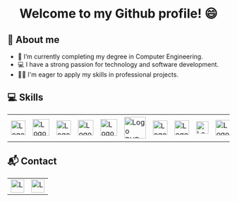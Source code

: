 <h1 align="center"> Welcome to my Github profile! 😄</h1>

<h2>💬 About me</h2>
<ul>
  <li>🌱 I’m currently completing my degree in Computer Engineering.</li>
  <li>💻 I have a strong passion for technology and software development.</li>
  <li>👨‍💼 I'm eager to apply my skills in professional projects.</li>
</ul>

<h2>💻 Skills</h2>
<table>
  <tr>
    <td><img src="https://upload.wikimedia.org/wikipedia/commons/thumb/c/c3/Python-logo-notext.svg/1869px-Python-logo-notext.svg.png" alt="Logo Python" style="width:33px; heigth:33px;"></td>
    <td><img src="https://cdn.iconscout.com/icon/free/png-256/free-java-3521514-2945017.png" alt="Logo Java" style="width:38px; heigth:38px;"></td>
    <td><img src="https://upload.wikimedia.org/wikipedia/commons/thumb/1/18/ISO_C%2B%2B_Logo.svg/1822px-ISO_C%2B%2B_Logo.svg.png" alt="Logo C++" style="width:33px; heigth:33px;"></td>
    <td><img src="https://cdn-icons-png.flaticon.com/512/6132/6132220.png" alt="Logo Scala" style="width:35px; heigth:35px;"></td>
    <td><img src="https://upload.wikimedia.org/wikipedia/commons/thumb/1/1b/R_logo.svg/2560px-R_logo.svg.png" alt="Logo R" style="width:38px; heigth:38px;"></td>
    <td><img src="https://upload.wikimedia.org/wikipedia/commons/thumb/2/27/PHP-logo.svg/1200px-PHP-logo.svg.png" alt="Logo PHP" style="width:49px; heigth:49px;"></td>
    <td><img src="https://cdn.worldvectorlogo.com/logos/logo-javascript.svg" alt="Logo JavaScript" style="width:33px; heigth:33px;"></td>
    <td><img src="https://cdn-icons-png.flaticon.com/512/174/174854.png" alt="Logo HTML" style="width:33px; heigth:33px;"></td>
    <td><img src="https://seeklogo.com/images/C/css-3-logo-023C1A7171-seeklogo.com.png" alt="Logo CSS" style="width:28px; heigth:28px;"></td>
    <td><img src="https://upload.wikimedia.org/wikipedia/commons/thumb/2/21/Matlab_Logo.png/1144px-Matlab_Logo.png" alt="Logo Matlab" style="width:35px; heigth:35px;"></td>
    <td><img src="https://upload.wikimedia.org/wikipedia/commons/thumb/9/93/Amazon_Web_Services_Logo.svg/2560px-Amazon_Web_Services_Logo.svg.png" alt="Logo Amazon Web Services" style="width:55px; heigth:55px;"></td>
    <td><img src="https://framerusercontent.com/images/JhVJ92308hDRl89kFg2qmdAu6E.webp" alt="Logo Google Cloud" style="width:35px; heigth:35px;"></td>
    <td><img src="https://upload.wikimedia.org/wikipedia/commons/1/10/MS_Project_Logo.png" alt="Logo Microsoft Project" style="width:35px; heigth:35px;"></td>
    <td><img src="https://images.ctfassets.net/wl95ljfippl8/227taekzJ9UfuM9knHRa7B/29b6f61d6fc9cd1e2c3fdf409dca8b0b/Vector.webp" alt="Logo Jira" style="width:30px; heigth:30px;"></td>
  </tr>
</table>

<h2>📬 Contact</h2>
<table>
  <tr>
  <td><a href="https://www.linkedin.com/in/pedro-arroyo-urbina"><img src="https://cdn-icons-png.flaticon.com/256/174/174857.png" alt="Logo Linkedin" style="width:30px; heigth:30px;"></a></td>
  <td><a href="https://github.com/PedroArroyo16"><img src="https://cdn.iconscout.com/icon/free/png-256/free-github-159-721954.png?f=webp" alt="Logo Linkedin" style="width:30px; heigth:30px;"></a></td>
  </tr>
</table>
